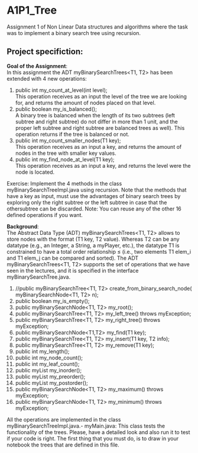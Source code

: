 # A1P1_Tree
 Assignment 1 of Non Linear Data structures and algorithms where the task was to implement a binary search tree using recursion.<br />
 
 ## Project specifiction:<br />
 **Goal of the Assignment**:<br />
In this assignment the ADT myBinarySearchTrees<T1, T2> has been extended with 4 new operations: 
1. public int my_count_at_level(int level);<br />
This operation receives as an input the level of the tree we are looking for, and returns the amount of nodes placed on that level. 
2. public boolean my_is_balanced();<br />
A binary tree is balanced when the length of its two subtrees (left subtree and right subtree) do not differ in more than 1 unit, and the proper left subtree and right subtree are balanced trees as well). This operation returns if the tree is balanced or not. 
3. public int my_count_smaller_nodes(T1 key);<br />
This operation receives as an input a key, and returns the amount of nodes in the tree with smaller key values. 
4. public int my_find_node_at_level(T1 key);<br />
This operation receives as an input a key, and returns the level were the node is located.

Exercise: Implement the 4 methods in the class myBinarySearchTreeImpl.java using recursion. Note that the methods that have a key as input, must use the advantages of binary search trees by exploring only the right subtree or the left subtree in case that the othersubtree can be discarded. Note: You can reuse any of the other 16 defined operations if you want.
 
**Background**:<br />
The Abstract Data Type (ADT) myBinarySearchTrees<T1, T2> allows to store nodes with the 
format (T1 key, T2 value). Whereas T2 can be any datatype (e.g., an Integer, a String, a myPlayer, etc.), the datatype T1 is constrained to have a total order relationship ≤ (i.e., two elements T1 elem_i and T1 elem_j can be compared and sorted). The ADT myBinarySearchTrees<T1, T2> supports the set of operations that we have seen in the lectures, and it is specified in the interface myBinarySearchTree.java.
1. //public myBinarySearchTree<T1, T2> create_from_binary_search_node( 
 myBinarySearchNode<T1, T2> n);
2. public boolean my_is_empty();
3. public myBinarySearchNode<T1, T2> my_root();
4. public myBinarySearchTree<T1, T2> my_left_tree() throws myException;
5. public myBinarySearchTree<T1, T2> my_right_tree() throws myException;
6. public myBinarySearchNode<T1,T2> my_find(T1 key);
7. public myBinarySearchTree<T1, T2> my_insert(T1 key, T2 info);
8. public myBinarySearchTree<T1, T2> my_remove(T1 key);
9. public int my_length();
10. public int my_node_count();
11. public int my_leaf_count();
12. public myList<T2> my_inorder();
13. public myList<T2> my_preorder();
14. public myList<T2> my_postorder();
15. public myBinarySearchNode<T1, T2> my_maximum() throws myException;
16. public myBinarySearchNode<T1, T2> my_minimum() throws myException;

All the operations are implemented in the class myBinarySearchTreeImpl.java.- myMain.java: This class tests the functionality of the trees. Please, have a detailed look and 
also run it to test if your code is right. The first thing that you must do, is to draw in your notebook the trees that are defined in this file.

